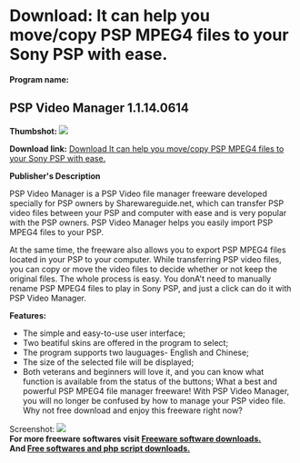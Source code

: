# Download: It can help you move/copy PSP MPEG4 files to your Sony PSP with ease.

**Program name:**

## PSP Video Manager 1.1.14.0614

  
**Thumbshot:** ![](http://www.freewarefiles.com/screenshot/pspvideomngr_md.gif)   
  
**Download link:** [Download It can help you move/copy PSP MPEG4 files to your Sony PSP with ease.](http://freesoftwares.boysofts.com/PSP-Video-Manager_program_21534.html)  
  


**Publisher's Description**  
  


PSP Video Manager is a PSP Video file manager freeware developed specially for PSP owners by Sharewareguide.net, which can transfer PSP video files between your PSP and computer with ease and is very popular with the PSP owners. PSP Video Manager helps you easily import PSP MPEG4 files to your PSP. 

At the same time, the freeware also allows you to export PSP MPEG4 files located in your PSP to your computer. While transferring PSP video files, you can copy or move the video files to decide whether or not keep the original files. The whole process is easy. You donA't need to manually rename PSP MPEG4 files to play in Sony PSP, and just a click can do it with PSP Video Manager.

**Features:**

  * The simple and easy-to-use user interface; 
  * Two beatiful skins are offered in the program to select; 
  * The program supports two lauguages- English and Chinese; 
  * The size of the selected file will be displayed; 
  * Both veterans and beginners will love it, and you can know what function is available from the status of the buttons; 
What a best and powerful PSP MPEG4 file manager freeware! With PSP Video Manager, you will no longer be confused by how to manage your PSP video file. Why not free download and enjoy this freeware right now? 

  
  
Screenshot: ![](http://www.freewarefiles.com/screenshot/pspvideomngr.gif)   
**For more freeware softwares visit [Freeware software downloads.](http://freesoftwares.boysofts.com/)**   
**And [Free softwares and php script downloads.](http://www.boysofts.com/)**
